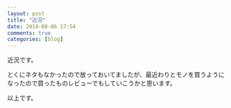 ```yaml
---
layout: post
title: "近況"
date: 2014-08-06 17:54
comments: true
categories: [blog]
---
```


近況です。  

とくにネタもなかったので放っておいてましたが、最近わりとモノを買うようになったので買ったものレビューでもしていこうかと思います。  

以上です。

